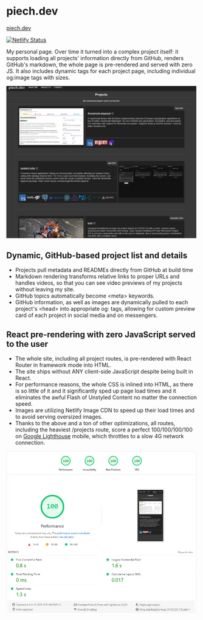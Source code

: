 # piech.dev

[piech.dev](https://piech.dev)

[![Netlify Status](https://api.netlify.com/api/v1/badges/4df86a71-2a3f-40f9-9bd5-b6dacd4f420c/deploy-status)](https://app.netlify.com/sites/piech-dev/deploys)

My personal page. Over time it turned into a complex project itself: it supports loading all projects' information directly from GitHub, renders GitHub's markdown, the whole page is pre-rendered and served with zero JS. It also includes dynamic <meta> tags for each project page, including individual og:image tags with sizes.

<img src="public/media/projects/piech.dev.webp" alt="Lighthouse results" title="Lighthouse results" width="500" />

## Dynamic, GitHub-based project list and details

- Projects pull metadata and READMEs directly from GitHub at build time
- Markdown rendering transforms relative links to proper URLs and handles videos, so that you can see video previews of my projects without leaving my site.
- GitHub topics automatically become \<meta> keywords.
- GitHub information, as well as images are dynamically pulled to each project's \<head> into appropriate og: tags, allowing for custom preview card of each project in social media and on messengers.

## React pre-rendering with zero JavaScript served to the user

- The whole site, including all project routes, is pre-rendered with React Router in framework mode into HTML.
- The site ships without ANY client-side JavaScript despite being built in React.
- For performance reasons, the whole CSS is inlined into HTML, as there is so little of it and it significantly sped up page load times and it eliminates the awful Flash of Unstyled Content no matter the connection speed.
- Images are utilizing Netlify Image CDN to speed up their load times and to avoid serving oversized images.
- Thanks to the above and a ton of other optimizations, all routes, including the heaviest /projects route, score a perfect 100/100/100/100 on [Google Lighthouse](https://pagespeed.web.dev/) mobile, which throttles to a slow 4G network connection.

<img src="public/media/readme/lighthouse.webp" alt="Lighthouse results" title="Lighthouse results" width="500" />
